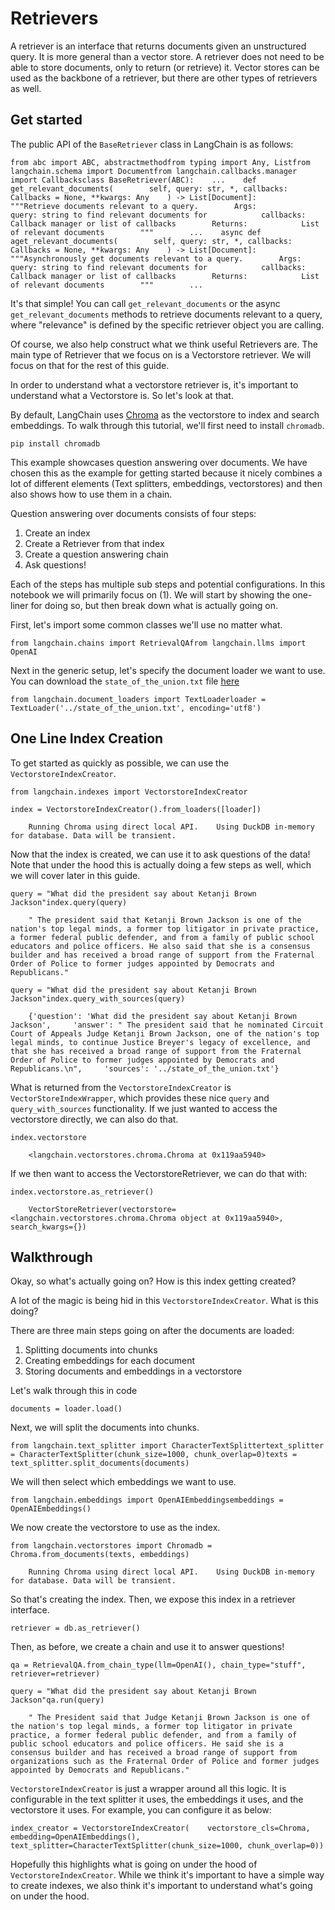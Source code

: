 Retrievers
==========

A retriever is an interface that returns documents given an unstructured query. It is more general than a vector store. A retriever does not need to be able to store documents, only to return (or retrieve) it. Vector stores can be used as the backbone of a retriever, but there are other types of retrievers as well.

Get started[​](#get-started "Direct link to Get started")
---------------------------------------------------------

The public API of the `BaseRetriever` class in LangChain is as follows:

    from abc import ABC, abstractmethodfrom typing import Any, Listfrom langchain.schema import Documentfrom langchain.callbacks.manager import Callbacksclass BaseRetriever(ABC):    ...    def get_relevant_documents(        self, query: str, *, callbacks: Callbacks = None, **kwargs: Any    ) -> List[Document]:        """Retrieve documents relevant to a query.        Args:            query: string to find relevant documents for            callbacks: Callback manager or list of callbacks        Returns:            List of relevant documents        """        ...    async def aget_relevant_documents(        self, query: str, *, callbacks: Callbacks = None, **kwargs: Any    ) -> List[Document]:        """Asynchronously get documents relevant to a query.        Args:            query: string to find relevant documents for            callbacks: Callback manager or list of callbacks        Returns:            List of relevant documents        """        ...

It's that simple! You can call `get_relevant_documents` or the async `get_relevant_documents` methods to retrieve documents relevant to a query, where "relevance" is defined by the specific retriever object you are calling.

Of course, we also help construct what we think useful Retrievers are. The main type of Retriever that we focus on is a Vectorstore retriever. We will focus on that for the rest of this guide.

In order to understand what a vectorstore retriever is, it's important to understand what a Vectorstore is. So let's look at that.

By default, LangChain uses [Chroma](/docs/ecosystem/integrations/chroma.html) as the vectorstore to index and search embeddings. To walk through this tutorial, we'll first need to install `chromadb`.

    pip install chromadb

This example showcases question answering over documents. We have chosen this as the example for getting started because it nicely combines a lot of different elements (Text splitters, embeddings, vectorstores) and then also shows how to use them in a chain.

Question answering over documents consists of four steps:

1.  Create an index
2.  Create a Retriever from that index
3.  Create a question answering chain
4.  Ask questions!

Each of the steps has multiple sub steps and potential configurations. In this notebook we will primarily focus on (1). We will start by showing the one-liner for doing so, but then break down what is actually going on.

First, let's import some common classes we'll use no matter what.

    from langchain.chains import RetrievalQAfrom langchain.llms import OpenAI

Next in the generic setup, let's specify the document loader we want to use. You can download the `state_of_the_union.txt` file [here](https://github.com/hwchase17/langchain/blob/master/docs/extras/modules/state_of_the_union.txt)

    from langchain.document_loaders import TextLoaderloader = TextLoader('../state_of_the_union.txt', encoding='utf8')

One Line Index Creation[​](#one-line-index-creation "Direct link to One Line Index Creation")
---------------------------------------------------------------------------------------------

To get started as quickly as possible, we can use the `VectorstoreIndexCreator`.

    from langchain.indexes import VectorstoreIndexCreator

    index = VectorstoreIndexCreator().from_loaders([loader])

        Running Chroma using direct local API.    Using DuckDB in-memory for database. Data will be transient.

Now that the index is created, we can use it to ask questions of the data! Note that under the hood this is actually doing a few steps as well, which we will cover later in this guide.

    query = "What did the president say about Ketanji Brown Jackson"index.query(query)

        " The president said that Ketanji Brown Jackson is one of the nation's top legal minds, a former top litigator in private practice, a former federal public defender, and from a family of public school educators and police officers. He also said that she is a consensus builder and has received a broad range of support from the Fraternal Order of Police to former judges appointed by Democrats and Republicans."

    query = "What did the president say about Ketanji Brown Jackson"index.query_with_sources(query)

        {'question': 'What did the president say about Ketanji Brown Jackson',     'answer': " The president said that he nominated Circuit Court of Appeals Judge Ketanji Brown Jackson, one of the nation's top legal minds, to continue Justice Breyer's legacy of excellence, and that she has received a broad range of support from the Fraternal Order of Police to former judges appointed by Democrats and Republicans.\n",     'sources': '../state_of_the_union.txt'}

What is returned from the `VectorstoreIndexCreator` is `VectorStoreIndexWrapper`, which provides these nice `query` and `query_with_sources` functionality. If we just wanted to access the vectorstore directly, we can also do that.

    index.vectorstore

        <langchain.vectorstores.chroma.Chroma at 0x119aa5940>

If we then want to access the VectorstoreRetriever, we can do that with:

    index.vectorstore.as_retriever()

        VectorStoreRetriever(vectorstore=<langchain.vectorstores.chroma.Chroma object at 0x119aa5940>, search_kwargs={})

Walkthrough[​](#walkthrough "Direct link to Walkthrough")
---------------------------------------------------------

Okay, so what's actually going on? How is this index getting created?

A lot of the magic is being hid in this `VectorstoreIndexCreator`. What is this doing?

There are three main steps going on after the documents are loaded:

1.  Splitting documents into chunks
2.  Creating embeddings for each document
3.  Storing documents and embeddings in a vectorstore

Let's walk through this in code

    documents = loader.load()

Next, we will split the documents into chunks.

    from langchain.text_splitter import CharacterTextSplittertext_splitter = CharacterTextSplitter(chunk_size=1000, chunk_overlap=0)texts = text_splitter.split_documents(documents)

We will then select which embeddings we want to use.

    from langchain.embeddings import OpenAIEmbeddingsembeddings = OpenAIEmbeddings()

We now create the vectorstore to use as the index.

    from langchain.vectorstores import Chromadb = Chroma.from_documents(texts, embeddings)

        Running Chroma using direct local API.    Using DuckDB in-memory for database. Data will be transient.

So that's creating the index. Then, we expose this index in a retriever interface.

    retriever = db.as_retriever()

Then, as before, we create a chain and use it to answer questions!

    qa = RetrievalQA.from_chain_type(llm=OpenAI(), chain_type="stuff", retriever=retriever)

    query = "What did the president say about Ketanji Brown Jackson"qa.run(query)

        " The President said that Judge Ketanji Brown Jackson is one of the nation's top legal minds, a former top litigator in private practice, a former federal public defender, and from a family of public school educators and police officers. He said she is a consensus builder and has received a broad range of support from organizations such as the Fraternal Order of Police and former judges appointed by Democrats and Republicans."

`VectorstoreIndexCreator` is just a wrapper around all this logic. It is configurable in the text splitter it uses, the embeddings it uses, and the vectorstore it uses. For example, you can configure it as below:

    index_creator = VectorstoreIndexCreator(    vectorstore_cls=Chroma,    embedding=OpenAIEmbeddings(),    text_splitter=CharacterTextSplitter(chunk_size=1000, chunk_overlap=0))

Hopefully this highlights what is going on under the hood of `VectorstoreIndexCreator`. While we think it's important to have a simple way to create indexes, we also think it's important to understand what's going on under the hood.